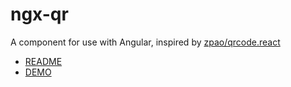 # ngx-qr
A <qr-code/> component for use with Angular, inspired by [zpao/qrcode.react](https://github.com/zpao/qrcode.react)

- [README](projects/ngx-qr/README.md)
- [DEMO](https://is2ei.github.io/ngx-qr/)
